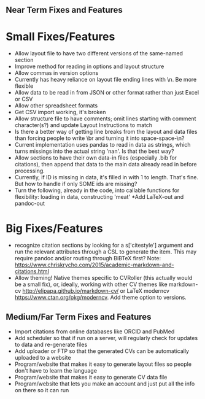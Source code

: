 Near Term Fixes and Features
----------------------------

Small Fixes/Features
====================
* Allow layout file to have two different versions of the same-named section
* Improve method for reading in options and layout structure
* Allow commas in version options
* Currently has heavy reliance on layout file ending lines with \n. Be more flexible
* Allow data to be read in from JSON or other format rather than just Excel or CSV
* Allow other spreadsheet formats
* Get CSV import working, it's broken
* Allow structure file to have comments; omit lines starting with comment character(s?) and update Layout Instructions to match
* Is there a better way of getting line breaks from the layout and data files than forcing people to write \br and turning it into space-space-\n?
* Current implementation uses pandas to read in data as strings, which turns missings into the actual string 'nan'. Is that the best way?
* Allow sections to have their own data-in files (especially .bib for citations), then append that data to the main data already read in before processing.
* Currently, if ID is missing in data, it's filled in with 1 to length. That's fine. But how to handle if only SOME ids are missing?
* Turn the following, already in the code, into callable functions for flexibility: loading in data, constructing 'meat'
*Add LaTeX-out and pandoc-out

Big Fixes/Features
==================
* recognize citation sections by looking for a s['citestyle'] argument and run the relevant attributes through a CSL to generate the item. This may require pandoc and/or routing through BiBTeX first? Note: https://www.chriskrycho.com/2015/academic-markdown-and-citations.html
* Allow theming! Native themes specific to CVRoller (this actually would be a small fix), or, ideally, working with other CV themes like markdown-cv http://elipapa.github.io/markdown-cv/ or LaTeX moderncv https://www.ctan.org/pkg/moderncv. Add theme option to versions.

Medium/Far Term Fixes and Features
----------------------------------

* Import citations from online databases like ORCID and PubMed
* Add scheduler so that if run on a server, will regularly check for updates to data and re-generate files
* Add uploader or FTP so that the generated CVs can be automatically uploaded to a website
* Program/website that makes it easy to generate layout files so people don't have to learn the language
* Program/website that makes it easy to generate CV data file
* Program/website that lets you make an account and just put all the info on there so it can run
